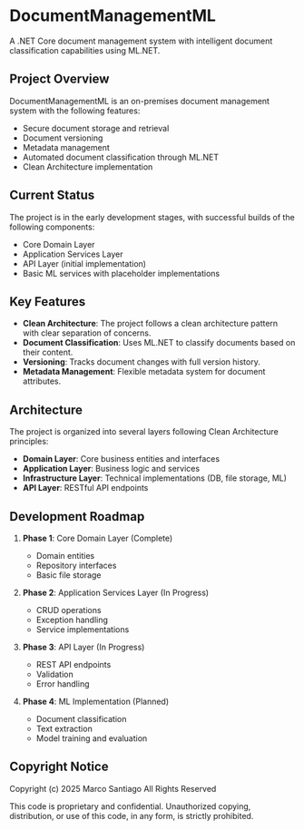 # DocumentManagementML

A .NET Core document management system with intelligent document classification capabilities using ML.NET.

## Project Overview

DocumentManagementML is an on-premises document management system with the following features:

- Secure document storage and retrieval
- Document versioning
- Metadata management 
- Automated document classification through ML.NET
- Clean Architecture implementation

## Current Status

The project is in the early development stages, with successful builds of the following components:

- Core Domain Layer
- Application Services Layer
- API Layer (initial implementation)
- Basic ML services with placeholder implementations

## Key Features

- **Clean Architecture**: The project follows a clean architecture pattern with clear separation of concerns.
- **Document Classification**: Uses ML.NET to classify documents based on their content.
- **Versioning**: Tracks document changes with full version history.
- **Metadata Management**: Flexible metadata system for document attributes.

## Architecture

The project is organized into several layers following Clean Architecture principles:

- **Domain Layer**: Core business entities and interfaces
- **Application Layer**: Business logic and services
- **Infrastructure Layer**: Technical implementations (DB, file storage, ML)
- **API Layer**: RESTful API endpoints

## Development Roadmap

1. **Phase 1**: Core Domain Layer (Complete)
   - Domain entities
   - Repository interfaces
   - Basic file storage

2. **Phase 2**: Application Services Layer (In Progress)
   - CRUD operations
   - Exception handling
   - Service implementations

3. **Phase 3**: API Layer (In Progress)
   - REST API endpoints
   - Validation
   - Error handling

4. **Phase 4**: ML Implementation (Planned)
   - Document classification
   - Text extraction
   - Model training and evaluation

## Copyright Notice

Copyright (c) 2025 Marco Santiago
All Rights Reserved

This code is proprietary and confidential.
Unauthorized copying, distribution, or use of this code, in any form, is strictly prohibited.